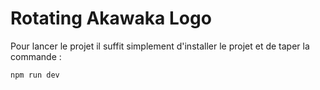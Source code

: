 # Rotating Akawaka Logo
Pour lancer le projet il suffit simplement d'installer le projet et de taper la commande :
```
npm run dev
```
